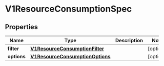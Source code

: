 # V1ResourceConsumptionSpec

## Properties
Name | Type | Description | Notes
------------ | ------------- | ------------- | -------------
**filter** | [**V1ResourceConsumptionFilter**](V1ResourceConsumptionFilter.md) |  |  [optional]
**options** | [**V1ResourceConsumptionOptions**](V1ResourceConsumptionOptions.md) |  |  [optional]
